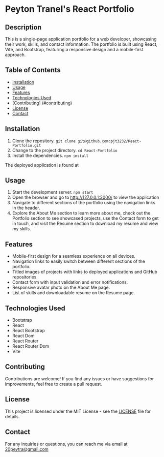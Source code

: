 # Peyton Tranel's React Portfolio

## Description
This is a single-page application portfolio for a web developer, showcasing their work, skills, and contact information. The portfolio is built using React, Vite, and Bootstrap, featuring a responsive design and a mobile-first approach.

## Table of Contents
- [Installation](#installation)
- [Usage](#usage)
- [Features](#features)
- [Technologies Used](#technologies-used)
- [Contributing] (#contributing)
- [License](#license)
- [Contact](#contact)

## Installation
1. Clone the repository. `git clone git@github.com:pjt3232/React-Portfolio.git`
2. Change to the project directory. `cd React-Portfolio`
3. Install the dependencies. `npm install`

The deployed application is found at 

## Usage
1. Start the development server. `npm start`
2. Open the browser and go to http://127.0.0.1:3000/ to view the application
3. Navigate to different sections of the portfolio using the navigation links in the header.
4. Explore the About Me section to learn more about me, check out the Portfolio section to see showcased projects, use the Contact form to get in touch, and visit the Resume section to download my resume and view my skills.

## Features
- Mobile-first design for a seamless experience on all devices.
- Navigation links to easily switch between different sections of the portfolio.
- Titled images of projects with links to deployed applications and GitHub repositories.
- Contact form with input validation and error notifications.
- Responsive avatar photo on the About Me page.
- List of skills and downloadable resume on the Resume page.

## Technologies Used
- Bootstrap
- React
- React Bootstrap
- React Dom
- React Router
- React Router Dom
- Vite

## Contributing
Contributions are welcome! If you find any issues or have suggestions for improvements, feel free to create a pull request.

## License
This project is licensed under the MIT License - see the [LICENSE](LICENSE) file for details.

## Contact
For any inquiries or questions, you can reach me via email at 20peytra@gmail.com
